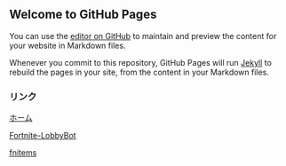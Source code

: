 ## Welcome to GitHub Pages

You can use the [editor on GitHub](https://github.com/HRTK92/warera-github/edit/main/docs/index.md) to maintain and preview the content for your website in Markdown files.

Whenever you commit to this repository, GitHub Pages will run [Jekyll](https://jekyllrb.com/) to rebuild the pages in your site, from the content in your Markdown files.

### リンク
[ホーム](https://www.warera.ml)

[Fortnite-LobbyBot](https://fnbot.warera.ml)

[fnitems](http://fnitems.warera.ml)
